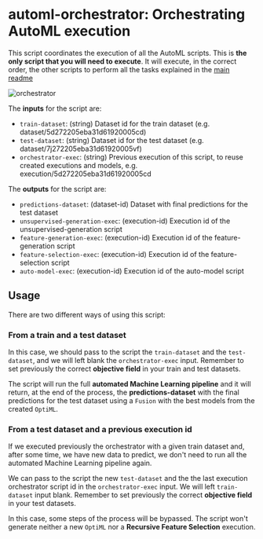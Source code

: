 # automl-orchestrator: Orchestrating AutoML execution

This script coordinates the execution of all the AutoML scripts.  This
is **the only script that you will need to execute**. It will execute,
in the correct order, the other scripts to perform all the tasks
explained in the [main readme](../readme.md)

![orchestrator](https://cdn.pixabay.com/photo/2018/02/23/22/33/isolated-3176853_960_720.jpg)

The **inputs** for the script are:

* `train-dataset`: (string) Dataset id for the train dataset (e.g. dataset/5d272205eba31d61920005cd)
* `test-dataset`: (string) Dataset id for the test dataset (e.g. dataset/7j272205eba31d61920005vf)
* `orchestrator-exec`: (string) Previous execution of this script, to reuse created executions and models, e.g. execution/5d272205eba31d61920005cd

The **outputs** for the script are:
* `predictions-dataset`: (dataset-id) Dataset with final predictions for the test dataset
* `unsupervised-generation-exec`: (execution-id) Execution id of the unsupervised-generation script
* `feature-generation-exec`: (execution-id) Execution id of the feature-generation script
* `feature-selection-exec`: (execution-id) Execution id of the feature-selection script
* `auto-model-exec`: (execution-id) Execution id of the auto-model script


## Usage
There are two different ways of using this script:

### From a train and a test dataset
In this case, we should pass to the script the `train-dataset` and the
`test-dataset`, and we will left blank the `orchestrator-exec` input.
Remember to set previously the correct **objective field** in your
train and test datasets.

The script will run the full **automated Machine Learning pipeline**
and it will return, at the end of the process, the
**predictions-dataset** with the final predictions for the test
dataset using a `Fusion` with the best models from the created
`OptiML`.

### From a test dataset and a previous execution id
If we executed previously the orchestrator with a given train dataset
and, after some time, we have new data to predict, we don't need to
run all the automated Machine Learning pipeline again.

We can pass to the script the new `test-dataset` and the the last
execution orchestrator script id in the `orchestrator-exec` input. We
will left `train-dataset` input blank. Remember to set previously the
correct **objective field** in your test datasets.

In this case, some steps of the process will be bypassed. The script
won't generate neither a new `OptiML` nor a **Recursive Feature
Selection** execution.
